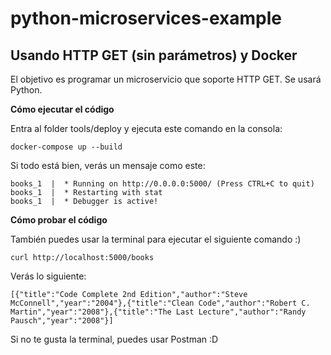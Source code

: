 # python-microservices-example
Usando HTTP GET (sin parámetros) y Docker
---
El objetivo es programar un microservicio que soporte HTTP GET. Se usará Python.

**Cómo ejecutar el código** </br>

Entra al folder tools/deploy y ejecuta este comando en la consola:
```
docker-compose up --build
```

Si todo está bien, verás un mensaje como este:
```
books_1  |  * Running on http://0.0.0.0:5000/ (Press CTRL+C to quit)
books_1  |  * Restarting with stat
books_1  |  * Debugger is active!
```

**Cómo probar el código** </br>

También puedes usar la terminal para ejecutar el siguiente comando :)

```
curl http://localhost:5000/books
```

Verás lo siguiente:
```
[{"title":"Code Complete 2nd Edition","author":"Steve McConnell","year":"2004"},{"title":"Clean Code","author":"Robert C. Martin","year":"2008"},{"title":"The Last Lecture","author":"Randy Pausch","year":"2008"}]
```

Si no te gusta la terminal, puedes usar Postman :D